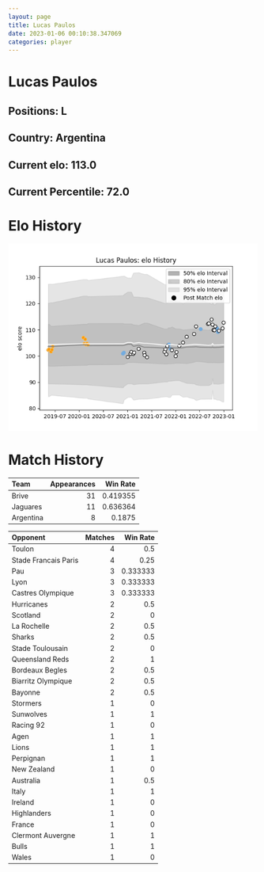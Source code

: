 ```yaml
---  
layout: page  
title: Lucas Paulos  
date: 2023-01-06 00:10:38.347069  
categories: player  
---
```

# Lucas Paulos

## Positions: L

## Country: Argentina

## Current elo: 113.0

## Current Percentile: 72.0

# Elo History


![elo history](history_LucasPaulos.png)
# Match History


| Team      |   Appearances |   Win Rate |
|:----------|--------------:|-----------:|
| Brive     |            31 |   0.419355 |
| Jaguares  |            11 |   0.636364 |
| Argentina |             8 |   0.1875   |

| Opponent             |   Matches |   Win Rate |
|:---------------------|----------:|-----------:|
| Toulon               |         4 |   0.5      |
| Stade Francais Paris |         4 |   0.25     |
| Pau                  |         3 |   0.333333 |
| Lyon                 |         3 |   0.333333 |
| Castres Olympique    |         3 |   0.333333 |
| Hurricanes           |         2 |   0.5      |
| Scotland             |         2 |   0        |
| La Rochelle          |         2 |   0.5      |
| Sharks               |         2 |   0.5      |
| Stade Toulousain     |         2 |   0        |
| Queensland Reds      |         2 |   1        |
| Bordeaux Begles      |         2 |   0.5      |
| Biarritz Olympique   |         2 |   0.5      |
| Bayonne              |         2 |   0.5      |
| Stormers             |         1 |   0        |
| Sunwolves            |         1 |   1        |
| Racing 92            |         1 |   0        |
| Agen                 |         1 |   1        |
| Lions                |         1 |   1        |
| Perpignan            |         1 |   1        |
| New Zealand          |         1 |   0        |
| Australia            |         1 |   0.5      |
| Italy                |         1 |   1        |
| Ireland              |         1 |   0        |
| Highlanders          |         1 |   0        |
| France               |         1 |   0        |
| Clermont Auvergne    |         1 |   1        |
| Bulls                |         1 |   1        |
| Wales                |         1 |   0        |